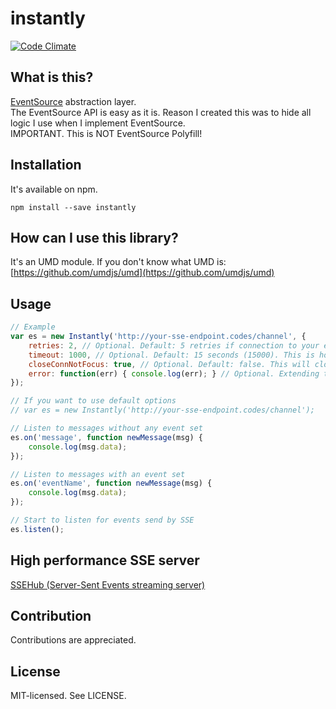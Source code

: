 instantly
======
[![Code Climate](https://codeclimate.com/github/bjarneo/instantly/badges/gpa.svg)](https://codeclimate.com/github/bjarneo/instantly)

What is this?
------
[EventSource](https://developer.mozilla.org/en-US/docs/Web/API/EventSource) abstraction layer. <br>
The EventSource API is easy as it is. Reason I created this was to hide all logic I use when I implement EventSource. <br>
IMPORTANT. This is NOT EventSource Polyfill!

Installation
------
It's available on npm.
```
npm install --save instantly
```

How can I use this library?
------
It's an UMD module. If you don't know what UMD is: [https://github.com/umdjs/umd](https://github.com/umdjs/umd)

Usage
------
```javascript
// Example
var es = new Instantly('http://your-sse-endpoint.codes/channel', {
    retries: 2, // Optional. Default: 5 retries if connection to your endpoint fails.
    timeout: 1000, // Optional. Default: 15 seconds (15000). This is how often we should retry.
    closeConnNotFocus: true, // Optional. Default: false. This will close the SSE connection if the tab/window is not in focus. Will reconnect when in focus.
    error: function(err) { console.log(err); } // Optional. Extending the internal error handler.
});

// If you want to use default options
// var es = new Instantly('http://your-sse-endpoint.codes/channel');

// Listen to messages without any event set
es.on('message', function newMessage(msg) {
    console.log(msg.data);
});

// Listen to messages with an event set
es.on('eventName', function newMessage(msg) {
    console.log(msg.data);
});

// Start to listen for events send by SSE
es.listen();
```

High performance SSE server
------
[SSEHub (Server-Sent Events streaming server)](https://github.com/vgno/ssehub)

Contribution
------
Contributions are appreciated.

License
------
MIT-licensed. See LICENSE.
